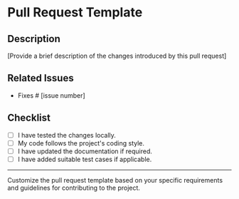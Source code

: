 # Pull Request Template

## Description
[Provide a brief description of the changes introduced by this pull request]

## Related Issues
- Fixes # [issue number]

## Checklist
- [ ] I have tested the changes locally.
- [ ] My code follows the project's coding style.
- [ ] I have updated the documentation if required.
- [ ] I have added suitable test cases if applicable.

---
Customize the pull request template based on your specific requirements and guidelines for contributing to the project.
